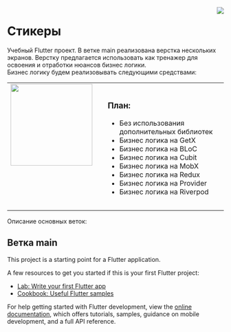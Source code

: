 <img src="assets/images/profile_pic.png" align="right" />

# Стикеры
Учебный Flutter проект.
В ветке main реализована верстка нескольких экранов. 
Верстку предлагается использовать как тренажер для освоения и отработки нюансов бизнес логики.
<br/>
Бизнес логику будем реализовывать следующими средствами:

<table>
<tr>
<td>
<a href="#banner"><img align="left" src="assets/images/dinosaur.png" width="190" style="margin-bottom:100px; margin-right:20px;"></a>
</td>
<td>
<h3>План:</h3>
<ul>
    <li>Без использования дополнительных библиотек</li>
    <li>Бизнес логика на GetX</li>
    <li>Бизнес логика на BLoC</li>
    <li>Бизнес логика на Cubit</li>
    <li>Бизнес логика на MobX</li>
    <li>Бизнес логика на Redux</li>
    <li>Бизнес логика на Provider</li>
    <li>Бизнес логика на Riverpod</li>
</ul>
<img width="1000" height="0">
<br/>
</td>
</tr>
</table>


Описание основных веток:

## Ветка main

This project is a starting point for a Flutter application.

A few resources to get you started if this is your first Flutter project:

- [Lab: Write your first Flutter app](https://docs.flutter.dev/get-started/codelab)
- [Cookbook: Useful Flutter samples](https://docs.flutter.dev/cookbook)

For help getting started with Flutter development, view the
[online documentation](https://docs.flutter.dev/), which offers tutorials,
samples, guidance on mobile development, and a full API reference.
